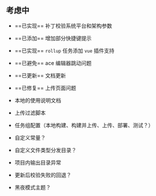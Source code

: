 ## 考虑中

* ==已实现== 补丁校验系统平台和架构参数
* ==已添加== 增加部分快捷键提示
* ==已实现== `rollup` 任务添加 `vue` 插件支持
* ==已避免== ace 编辑器跳动问题

* ==已更新== 文档更新
* ==已修复== 上传页面问题
* 本地的使用说明文档
* 上传过滤脚本
* 任务组配置（本地构建、构建并上传、上传、部署、测试？）
* 自定义常量？
* 自定义文件类型分发目录？
* 项目内输出目录异常

* 更新后校验失败的回退？
* 黑夜模式主题？
